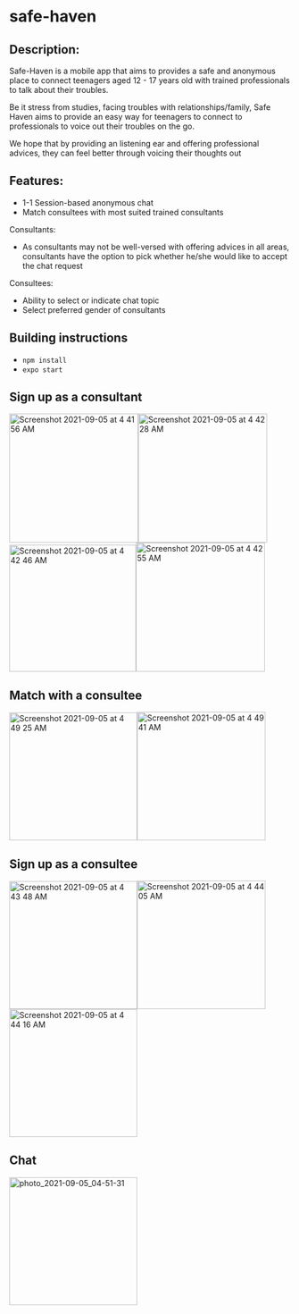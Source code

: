 # safe-haven

## Description:

Safe-Haven is a mobile app that aims to provides a safe and anonymous place to connect teenagers aged 12 - 17 years old with trained professionals to talk about their troubles. 

Be it stress from studies, facing troubles with relationships/family, Safe Haven aims to provide an easy way for teenagers to connect to professionals to voice out their troubles on the go. 

We hope that by providing an listening ear and offering professional advices, they can feel better through voicing their thoughts out

## Features:
- 1-1 Session-based anonymous chat
- Match consultees with most suited trained consultants

Consultants:
- As consultants may not be well-versed with offering advices in all areas, consultants have the option to pick whether he/she would like to accept the chat request

Consultees:
- Ability to select or indicate chat topic
- Select preferred gender of consultants


## Building instructions
* `npm install `
* `expo start`
## Sign up as a consultant
<img width="231" alt="Screenshot 2021-09-05 at 4 41 56 AM" src="https://user-images.githubusercontent.com/66818697/132107622-531f6e74-0b7e-40ff-9d1e-94bc59e79c54.png"><img width="231" alt="Screenshot 2021-09-05 at 4 42 28 AM" src="https://user-images.githubusercontent.com/66818697/132107637-14e7aa4a-ad2b-4f55-bd60-553e10ba8c43.png"><img width="227" alt="Screenshot 2021-09-05 at 4 42 46 AM" src="https://user-images.githubusercontent.com/66818697/132107638-bd6bfb9d-5cfd-4423-b507-9642f819a95e.png"><img width="231" alt="Screenshot 2021-09-05 at 4 42 55 AM" src="https://user-images.githubusercontent.com/66818697/132107641-63ba0559-066b-4518-8c05-5c85a988eb2c.png">
## Match with a consultee
<img width="229" alt="Screenshot 2021-09-05 at 4 49 25 AM" src="https://user-images.githubusercontent.com/66818697/132107706-3019cca4-6396-4dbe-a42c-8496dec332c1.png"><img width="230" alt="Screenshot 2021-09-05 at 4 49 41 AM" src="https://user-images.githubusercontent.com/66818697/132107715-267b8207-f790-49fc-acb8-9c6c8f583d41.png">
## Sign up as a consultee
<img width="229" alt="Screenshot 2021-09-05 at 4 43 48 AM" src="https://user-images.githubusercontent.com/66818697/132107645-42cbe3ae-f204-498f-a49c-d33c275645a9.png"><img width="230" alt="Screenshot 2021-09-05 at 4 44 05 AM" src="https://user-images.githubusercontent.com/66818697/132107649-4e82b567-98a8-4840-b66e-67ead7b9c6a4.png"><img width="229" alt="Screenshot 2021-09-05 at 4 44 16 AM" src="https://user-images.githubusercontent.com/66818697/132107650-5a842ba7-b393-470d-a6f6-f3be9bf92b1f.png">
## Chat
<img width="229" alt="photo_2021-09-05_04-51-31" src="https://user-images.githubusercontent.com/66818697/132107750-63aacf9c-eb9b-4563-b183-d651f2256fe6.jpg">

